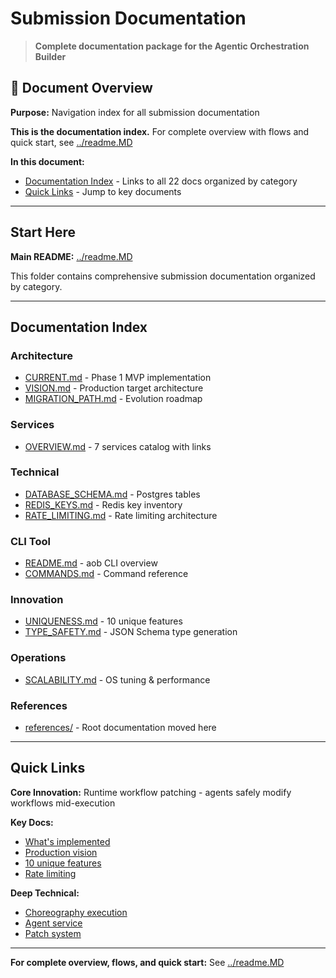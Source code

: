# Submission Documentation

> **Complete documentation package for the Agentic Orchestration Builder**

## 📖 Document Overview

**Purpose:** Navigation index for all submission documentation

**This is the documentation index.** For complete overview with flows and quick start, see [../readme.MD](../readme.MD)

**In this document:**
- [Documentation Index](#documentation-index) - Links to all 22 docs organized by category
- [Quick Links](#quick-links) - Jump to key documents

---

## Start Here

**Main README:** [../readme.MD](../readme.MD)

This folder contains comprehensive submission documentation organized by category.

---

## Documentation Index

### Architecture
- [CURRENT.md](./architecture/CURRENT.md) - Phase 1 MVP implementation
- [VISION.md](./architecture/VISION.md) - Production target architecture
- [MIGRATION_PATH.md](./architecture/MIGRATION_PATH.md) - Evolution roadmap

### Services
- [OVERVIEW.md](./services/OVERVIEW.md) - 7 services catalog with links

### Technical
- [DATABASE_SCHEMA.md](./technical/DATABASE_SCHEMA.md) - Postgres tables
- [REDIS_KEYS.md](./technical/REDIS_KEYS.md) - Redis key inventory
- [RATE_LIMITING.md](./technical/RATE_LIMITING.md) - Rate limiting architecture

### CLI Tool
- [README.md](./cli/README.md) - aob CLI overview
- [COMMANDS.md](./cli/COMMANDS.md) - Command reference

### Innovation
- [UNIQUENESS.md](./innovation/UNIQUENESS.md) - 10 unique features
- [TYPE_SAFETY.md](./innovation/TYPE_SAFETY.md) - JSON Schema type generation

### Operations
- [SCALABILITY.md](./operations/SCALABILITY.md) - OS tuning & performance

### References
- [references/](./references/) - Root documentation moved here

---

## Quick Links

**Core Innovation:** Runtime workflow patching - agents safely modify workflows mid-execution

**Key Docs:**
- [What's implemented](./architecture/CURRENT.md)
- [Production vision](./architecture/VISION.md)
- [10 unique features](./innovation/UNIQUENESS.md)
- [Rate limiting](./technical/RATE_LIMITING.md)

**Deep Technical:**
- [Choreography execution](../cmd/workflow-runner/docs/CHOREOGRAPHY_EXECUTION_DESIGN.md)
- [Agent service](../cmd/agent-runner-py/docs/AGENT_SERVICE.md)
- [Patch system](../cmd/orchestrator/docs/RUN_PATCHES_ARCHITECTURE.md)

---

**For complete overview, flows, and quick start:** See [../readme.MD](../readme.MD)
